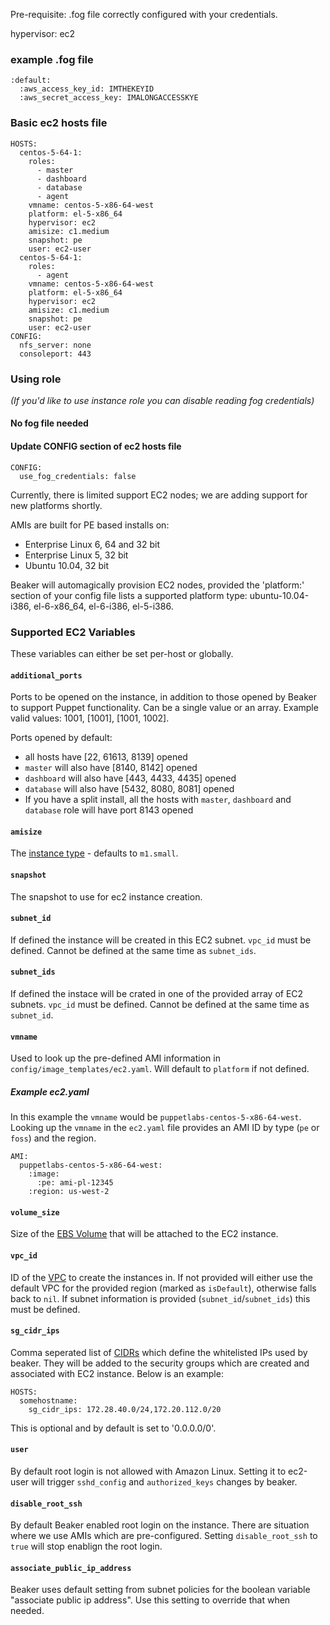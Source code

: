 Pre-requisite: .fog file correctly configured with your credentials.

hypervisor: ec2

### example .fog file ###
    :default:
      :aws_access_key_id: IMTHEKEYID
      :aws_secret_access_key: IMALONGACCESSKYE

### Basic ec2 hosts file ###
    HOSTS:
      centos-5-64-1:
        roles:
          - master
          - dashboard
          - database
          - agent
        vmname: centos-5-x86-64-west
        platform: el-5-x86_64
        hypervisor: ec2
        amisize: c1.medium
        snapshot: pe
        user: ec2-user
      centos-5-64-1:
        roles:
          - agent
        vmname: centos-5-x86-64-west
        platform: el-5-x86_64
        hypervisor: ec2
        amisize: c1.medium
        snapshot: pe
        user: ec2-user
    CONFIG:
      nfs_server: none
      consoleport: 443

### Using role
*(If you'd like to use instance role you can disable reading fog credentials)*

#### No fog file needed ####
#### Update CONFIG section of ec2 hosts file ####
    CONFIG:
      use_fog_credentials: false



Currently, there is limited support EC2 nodes; we are adding support for new platforms shortly.

AMIs are built for PE based installs on:
  - Enterprise Linux 6, 64 and 32 bit
  - Enterprise Linux 5, 32 bit
  - Ubuntu 10.04, 32 bit

Beaker will automagically provision EC2 nodes, provided the 'platform:' section of your config file lists a supported platform type: ubuntu-10.04-i386, el-6-x86_64, el-6-i386, el-5-i386.

### Supported EC2 Variables ###
These variables can either be set per-host or globally.

#### `additional_ports` ####
Ports to be opened on the instance, in addition to those opened by Beaker to support Puppet functionality.  Can be a single value or an array.  Example valid values: 1001, [1001], [1001, 1002].

Ports opened by default:
* all hosts have [22, 61613, 8139] opened
* `master` will also have [8140, 8142] opened
* `dashboard` will also have [443, 4433, 4435] opened
* `database` will also have [5432, 8080, 8081] opened
* If you have a split install, all the hosts with `master`, `dashboard` and `database` role will have port 8143 opened

#### `amisize` ####
The [instance type](https://aws.amazon.com/ec2/instance-types/) - defaults to `m1.small`.

#### `snapshot` ####
The snapshot to use for ec2 instance creation.

#### `subnet_id` ####
If defined the instance will be created in this EC2 subnet.  `vpc_id` must be defined.  Cannot be defined at the same time as `subnet_ids`.

#### `subnet_ids` ####
If defined the instace will be crated in one of the provided array of EC2 subnets.  `vpc_id` must be defined.  Cannot be defined at the same time as `subnet_id`.

#### `vmname` ####
Used to look up the pre-defined AMI information in `config/image_templates/ec2.yaml`.  Will default to `platform` if not defined.

##### Example ec2.yaml #####
In this example the `vmname` would be `puppetlabs-centos-5-x86-64-west`.  Looking up the `vmname` in the `ec2.yaml` file provides an AMI ID by type (`pe` or `foss`) and the region.

```
AMI:
  puppetlabs-centos-5-x86-64-west:
    :image:
      :pe: ami-pl-12345
    :region: us-west-2
```

#### `volume_size` ####
Size of the [EBS Volume](http://docs.aws.amazon.com/AWSEC2/latest/UserGuide/EBSVolumes.html) that will be attached to the EC2 instance.

#### `vpc_id` ####
ID of the [VPC](https://aws.amazon.com/vpc/) to create the instances in.  If not provided will either use the default VPC for the provided region (marked as `isDefault`), otherwise falls back to `nil`.  If subnet information is provided (`subnet_id`/`subnet_ids`) this must be defined.

#### `sg_cidr_ips` ####
Comma seperated list of [CIDRs](https://docs.aws.amazon.com/AWSEC2/latest/UserGuide/authorizing-access-to-an-instance.html) which define the whitelisted IPs used by beaker. They will be added to the security groups which are created and associated with EC2 instance. Below is an example:

```
HOSTS:
  somehostname:
    sg_cidr_ips: 172.28.40.0/24,172.20.112.0/20
```

This is optional and by default is set to '0.0.0.0/0'.

#### `user` ####
By default root login is not allowed with Amazon Linux. Setting it to ec2-user will trigger `sshd_config` and `authorized_keys` changes by beaker.

#### `disable_root_ssh` ####
By default Beaker enabled root login on the instance. There are situation where we use AMIs which are pre-configured. Setting `disable_root_ssh` to `true` will stop enablign the root login.

#### `associate_public_ip_address` ####
Beaker uses default setting from subnet policies for the boolean 
variable "associate public ip address". Use this setting to 
override that when needed.
